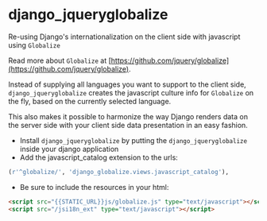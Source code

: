django_jqueryglobalize
======================

Re-using Django's internationalization on the client side with javascript using ``Globalize``

Read more about ``Globalize`` at [https://github.com/jquery/globalize](https://github.com/jquery/globalize).

Instead of supplying all languages you want to support to the client side, ``django_jqueryglobalize`` creates the javascript culture info for ``Globalize`` on the fly, based on the currently selected language.

This also makes it possible to harmonize the way Django renders data on the server side with your client side data presentation in an easy fashion.

- Install ``django_jqueryglobalize`` by putting the ``django_jqueryglobalize`` inside your django application
- Add the javascript_catalog extension to the urls:
```python
(r'^globalize/', 'django_globalize.views.javascript_catalog'),
```
- Be sure to include the resources in your html:
```html
<script src="{{STATIC_URL}}js/globalize.js" type="text/javascript"></script>
<script src="/jsi18n_ext" type="text/javascript"></script>
```
